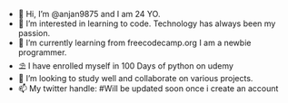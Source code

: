 - 👋 Hi, I’m @anjan9875 and I am 24 YO.
- 👀 I’m interested in learning to code. Technology has always been my passion.
- 🌱 I’m currently learning from freecodecamp.org I am a newbie programmer.
- ⛱ I have enrolled myself in 100 Days of python on udemy
- 💞️ I’m looking to study well and collaborate on various projects. 
- 📫 My twitter handle: #Will be updated soon once i create an account

<!---
anjan9875/anjan9875 is a ✨ special ✨ repository because its `README.md` (this file) appears on your GitHub profile.
You can click the Preview link to take a look at your changes.
--->
